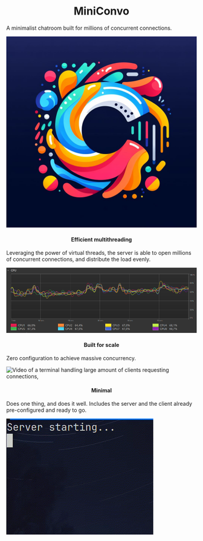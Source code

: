 <div>
<h1 style="text-align: center">MiniConvo</h1>
</div>

<p>A minimalist chatroom built for millions of concurrent connections.</p>

![Miniconvo Logo](src/main/resources/miniconvo_logo.jpeg)

<h4 style="text-align: center">Efficient multithreading</h4>
<p>Leveraging the power of virtual threads, the server is able to open millions of concurrent connections, and distribute the load evenly.</p>
<img src="src/main/resources/distributed-load.png" alt="CPU usage metrics showing stable load distribution">
<h4 style="text-align: center">Built for scale</h4>
<p>Zero configuration to achieve massive concurrency.</p>
<img src="src/main/resources/showcase-speed.gif" alt="Video of a terminal handling large amount of clients requesting connections,">
<h4 style="text-align: center">Minimal</h4>
<p>Does one thing, and does it well. Includes the server and the client already pre-configured and ready to go.</p>
<img src="src/main/resources/minimal.gif" alt="Shows an idle server waiting for connections">
